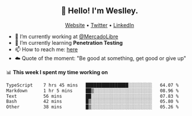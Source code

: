 <h2 align="center">👋 Hello! I'm Weslley.</h2>
<p align="center">
  <a href="http://weslleyneri.com.br">Website</a> •
  <a href="https://twitter.com/Weslley_Neri">Twitter</a> •
  <a href="https://www.linkedin.com/in/weslley-neri-3658908b">LinkedIn</a>
</p>


- 🔭 I’m currently working at [@MercadoLibre](https://github.com/mercadolibre)
- 🌱 I’m currently learning **Penetration Testing**
- 📫 How to reach me: [here](mailto:weslley39@gmail.com)
- ☁️ Quote of the moment: "Be good at something, get good or give up"

📊 **This week I spent my time working on**
<!--START_SECTION:waka-->

```txt
TypeScript    7 hrs 45 mins   ████████████████░░░░░░░░░   64.07 %
Markdown      1 hr 5 mins     ██▒░░░░░░░░░░░░░░░░░░░░░░   08.96 %
Text          56 mins         ██░░░░░░░░░░░░░░░░░░░░░░░   07.83 %
Bash          42 mins         █▒░░░░░░░░░░░░░░░░░░░░░░░   05.80 %
Other         38 mins         █▒░░░░░░░░░░░░░░░░░░░░░░░   05.26 %
```

<!--END_SECTION:waka-->

<!-- Inspired by https://github.com/gruselhaus/gruselhaus -->